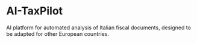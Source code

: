 # AI-TaxPilot
AI platform for automated analysis of Italian fiscal documents, designed to be adapted for other European countries.

